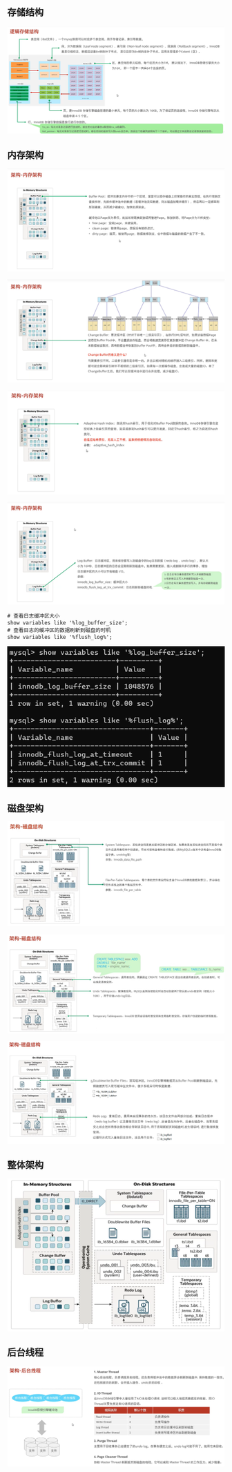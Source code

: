 ## 存储结构

![image-20230421144215234](image/39.InnoDB%E5%AD%98%E5%82%A8%E5%BC%95%E6%93%8E%E7%BB%93%E6%9E%84/image-20230421144215234.png)

## 内存架构

![image-20230421144711337](image/39.InnoDB%E5%AD%98%E5%82%A8%E5%BC%95%E6%93%8E%E7%BB%93%E6%9E%84/image-20230421144711337.png)

![image-20230421144947037](image/39.InnoDB%E5%AD%98%E5%82%A8%E5%BC%95%E6%93%8E%E7%BB%93%E6%9E%84/image-20230421144947037.png)

![image-20230421145317679](image/39.InnoDB%E5%AD%98%E5%82%A8%E5%BC%95%E6%93%8E%E7%BB%93%E6%9E%84/image-20230421145317679.png)

![image-20230421145745261](image/39.InnoDB%E5%AD%98%E5%82%A8%E5%BC%95%E6%93%8E%E7%BB%93%E6%9E%84/image-20230421145745261.png)

```mysql
# 查看日志缓冲区大小
show variables like '%log_buffer_size';
# 查看日志的缓冲区的数据刷新到磁盘的时机
show variables like '%flush_log%';
```

![image-20230421145759949](image/39.InnoDB%E5%AD%98%E5%82%A8%E5%BC%95%E6%93%8E%E7%BB%93%E6%9E%84/image-20230421145759949.png)

## 磁盘架构

![image-20230421150229720](image/39.InnoDB%E5%AD%98%E5%82%A8%E5%BC%95%E6%93%8E%E7%BB%93%E6%9E%84/image-20230421150229720.png)

![image-20230421150433786](image/39.InnoDB%E5%AD%98%E5%82%A8%E5%BC%95%E6%93%8E%E7%BB%93%E6%9E%84/image-20230421150433786.png)

![image-20230421150614417](image/39.InnoDB%E5%AD%98%E5%82%A8%E5%BC%95%E6%93%8E%E7%BB%93%E6%9E%84/image-20230421150614417.png)

## 整体架构

![image-20230421150641482](image/39.InnoDB%E5%AD%98%E5%82%A8%E5%BC%95%E6%93%8E%E7%BB%93%E6%9E%84/image-20230421150641482.png)

## 后台线程

![image-20230421150756440](image/39.InnoDB%E5%AD%98%E5%82%A8%E5%BC%95%E6%93%8E%E7%BB%93%E6%9E%84/image-20230421150756440.png)